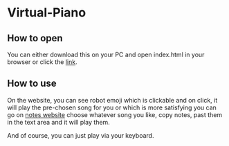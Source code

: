 # Virtual-Piano
## How to open
You can either download this on your PC and open index.html in your browser or click the [link](https://itiseternity.github.io/VirtualPiano_Hyperskill/src/index.html).
## How to use
On the website, you can see robot emoji which is clickable and on click, it will play the pre-chosen song for you or which is more satisfying you can go on [notes website](https://pianoletternotes.blogspot.com/) choose whatever song you like, copy notes, past them in the text area and it will play them.

And of course, you can just play via your keyboard.
